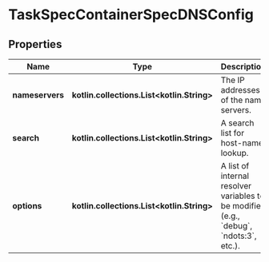# TaskSpecContainerSpecDNSConfig

## Properties

| Name            | Type                                             | Description                                                                                                | Notes      |
|-----------------|--------------------------------------------------|------------------------------------------------------------------------------------------------------------|------------|
| **nameservers** | **kotlin.collections.List&lt;kotlin.String&gt;** | The IP addresses of the name servers.                                                                      | [optional] |
| **search**      | **kotlin.collections.List&lt;kotlin.String&gt;** | A search list for host-name lookup.                                                                        | [optional] |
| **options**     | **kotlin.collections.List&lt;kotlin.String&gt;** | A list of internal resolver variables to be modified (e.g., &#x60;debug&#x60;, &#x60;ndots:3&#x60;, etc.). | [optional] |



